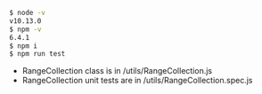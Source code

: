 ```bash
$ node -v
v10.13.0
$ npm -v
6.4.1
$ npm i
$ npm run test
```

- RangeCollection class is in /utils/RangeCollection.js
- RangeCollection unit tests are in /utils/RangeCollection.spec.js
